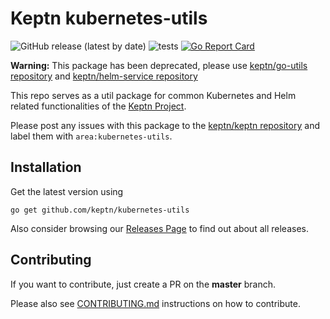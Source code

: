 # Keptn kubernetes-utils
![GitHub release (latest by date)](https://img.shields.io/github/v/release/keptn/kubernetes-utils)
![tests](https://github.com/keptn/kubernetes-utils/workflows/tests/badge.svg)
[![Go Report Card](https://goreportcard.com/badge/github.com/keptn/kubernetes-utils)](https://goreportcard.com/report/github.com/keptn/kubernetes-utils)

**Warning:** This package has been deprecated, please use [keptn/go-utils repository](https://github.com/keptn/go-utils/common) and [keptn/helm-service repository](github.com/keptn/keptn/helm-service)

This repo serves as a util package for common Kubernetes and Helm related functionalities of the [Keptn Project](https://github.com/keptn).

Please post any issues with this package to the [keptn/keptn repository](https://github.com/keptn/keptn/issues) and label them with `area:kubernetes-utils`.

## Installation

Get the latest version using
```console
go get github.com/keptn/kubernetes-utils
```
Also consider browsing our [Releases Page](https://github.com/keptn/kubernetes-utils/releases) to find out about all releases.


## Contributing

If you want to contribute, just create a PR on the **master** branch.

Please also see [CONTRIBUTING.md](CONTRIBUTING.md) instructions on how to contribute.
